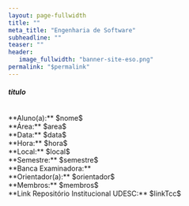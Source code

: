 ```yaml
---
layout: page-fullwidth
title: ""
meta_title: "Engenharia de Software"
subheadline: ""
teaser: ""
header:
   image_fullwidth: "banner-site-eso.png"
permalink: "$permalink"
---
```


#### **$titulo$**
<br>
**Aluno(a):** $nome$
<br>
**Área:** $area$
<br>
**Data:** $data$
<br>
**Hora:** $hora$
<br>
**Local:** $local$
<br>
**Semestre:** $semestre$
<br>
**Banca Examinadora:**
<br>
**Orientador(a):** $orientador$
<br>
**Membros:** $membros$
<br>
**Link Repositório Institucional UDESC:** $linkTcc$
